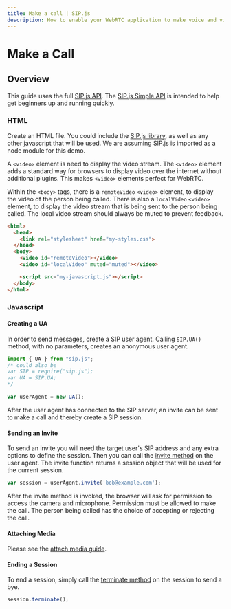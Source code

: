 ```yaml
---
title: Make a call | SIP.js
description: How to enable your WebRTC application to make voice and video calls and render the video via HTML5 video elements.
---
```


# Make a Call

## Overview

This guide uses the full [SIP.js API](../../api/0.15.0). The [SIP.js Simple API](../../api/0.15.0/simple) is intended to help get beginners up and running quickly.

### HTML

Create an HTML file. You could include the [SIP.js library](/download/), as well as any other javascript that will be used. We are assuming SIP.js is imported as a node module for this demo.

A `<video>` element is need to display the video stream.  The `<video>` element adds a standard way for browsers to display video over the internet without additional plugins. This makes `<video>` elements perfect for WebRTC.

Within the `<body>` tags, there is a `remoteVideo` `<video>` element, to display the video of the person being called.  There is also a `localVideo` `<video>` element, to display the video stream that is being sent to the person being called.  The local video stream should always be muted to prevent feedback.

~~~html
<html>
  <head>
    <link rel="stylesheet" href="my-styles.css">
  </head>
  <body>
    <video id="remoteVideo"></video>
    <video id="localVideo" muted="muted"></video>

    <script src="my-javascript.js"></script>
  </body>
</html>
~~~

### Javascript

#### Creating a UA

In order to send messages, create a SIP user agent.  Calling `SIP.UA()` method, with no parameters, creates an anonymous user agent.

~~~javascript
import { UA } from "sip.js";
/* could also be 
var SIP = require("sip.js");
var UA = SIP.UA;
*/

var userAgent = new UA();
~~~

After the user agent has connected to the SIP server, an invite can be sent to make a call and thereby create a SIP session.

#### Sending an Invite

To send an invite you will need the target user's SIP address and any extra options to define the session. Then you can call the [invite method](/api/0.15.0/ua/#invitetarget-options-modifiers) on the user agent. The invite function returns a session object that will be used for the current session.

~~~javascript
var session = userAgent.invite('bob@example.com');
~~~

After the invite method is invoked, the browser will ask for permission to access the camera and microphone.  Permission must be allowed to make the call.  The person being called has the choice of accepting or rejecting the call.

#### Attaching Media

Please see the [attach media guide](../attach-media).

#### Ending a Session

To end a session, simply call the [terminate method](/api/0.15.0/session/#terminateoptions) on the session to send a bye.

~~~javascript
session.terminate();
~~~
